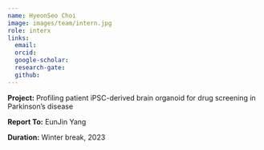 ```yaml
---
name: HyeonSeo Choi
image: images/team/intern.jpg
role: interx
links:
  email:
  orcid:
  google-scholar:
  research-gate:
  github:
---
```


<strong>Project:</strong> Profiling patient iPSC-derived brain organoid for drug screening in Parkinson’s disease <br>

<strong>Report To:</strong> EunJin Yang <br>

<strong>Duration:</strong> Winter break, 2023
